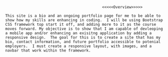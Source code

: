                                                <<<<<Overview>>>>>

    This site is a bio and an ongoing portfolio page for me to be able to show how my skills are enhancing in coding.  I will be using Bootstrap CSS framework top start it off, and adding more to it as the course moves forward. My objective is to show that I am capable of devleoping a mobile app and/or enhancing an exisitng application by adding a responsive design.  The goal for this is to create a site that has my bio, contact information, and future portfolio accessible to potenial employers.  I must create a responsive layout, with images, and a navbar that work within the framework.  